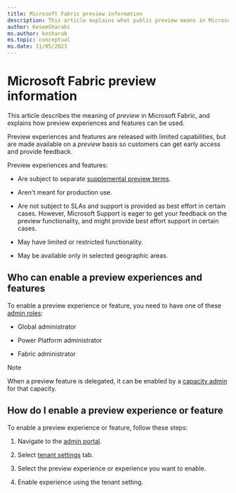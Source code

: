 ```yaml
---
title: Microsoft Fabric preview information
description: This article explains what public preview means in Microsoft Fabric.
author: KesemSharabi
ms.author: kesharab
ms.topic: conceptual
ms.date: 11/05/2023
---
```


# Microsoft Fabric preview information

This article describes the meaning of *preview* in Microsoft Fabric, and explains how preview experiences and features can be used.

Preview experiences and features are released with limited capabilities, but are made available on a *preview* basis so customers can get early access and provide feedback.

Preview experiences and features:

* Are subject to separate [supplemental preview terms](https://go.microsoft.com/fwlink/?linkid=2240967).

* Aren't meant for production use.

* Are not subject to SLAs and support is provided as best effort in certain cases. However, Microsoft Support is eager to get your feedback on the preview functionality, and might provide best effort support in certain cases.

* May have limited or restricted functionality.

* May be available only in selected geographic areas.

## Who can enable a preview experiences and features

To enable a preview experience or feature, you need to have one of these [admin roles](../admin/roles.md):

* Global administrator

* Power Platform administrator

* Fabric administrator

>[!NOTE]
>When a preview feature is delegated, it can be enabled by a [capacity admin](../admin/microsoft-fabric-admin.md#capacity-admin-roles) for that capacity.

## How do I enable a preview experience or feature

To enable a preview experience or feature, follow these steps:

1. Navigate to the [admin portal](../admin/admin-center.md).

2. Select [tenant settings](../admin/tenant-settings-index.md) tab.

3. Select the preview experience or experience you want to enable.

4. Enable experience using the tenant setting.
